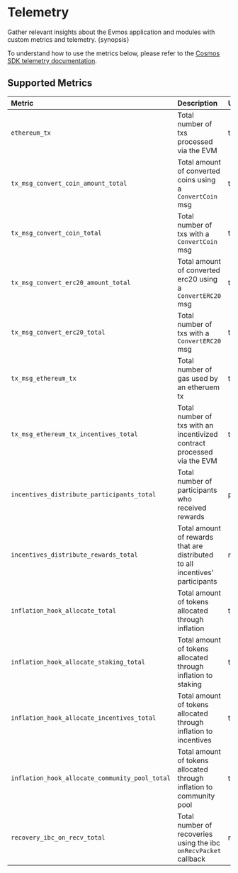 <!--
order: 3
-->

# Telemetry

Gather relevant insights about the Evmos application and modules with custom metrics and telemetry. {synopsis}

To understand how to use the metrics below, please refer to the [Cosmos SDK telemetry documentation](https://docs.cosmos.network/master/core/telemetry.html).

## Supported Metrics

| Metric                                         | Description                                                                  | Unit         | Type    |
| :--------------------------------------------- | :--------------------------------------------------------------------------- | :----------- | :------ |
| `ethereum_tx`                                  | Total number of txs processed via the EVM                                    | tx           | counter |
| `tx_msg_convert_coin_amount_total`             | Total amount of converted coins using a `ConvertCoin` msg                    | tokens       | counter |
| `tx_msg_convert_coin_total`                    | Total number of txs with a `ConvertCoin` msg                                 | tx           | counter |
| `tx_msg_convert_erc20_amount_total`            | Total amount of converted erc20 using a `ConvertERC20` msg                   | tokens       | counter |
| `tx_msg_convert_erc20_total`                   | Total number of txs with a `ConvertERC20` msg                                | tx           | counter |
| `tx_msg_ethereum_tx`                           | Total number of gas used by an etheruem tx                                   | token        | gauge   |
| `tx_msg_ethereum_tx_incentives_total`          | Total number of txs with an incentivized contract processed via the EVM      | tx           | counter |
| `incentives_distribute_participants_total`     | Total number of participants who received rewards                            | participants | counter |
| `incentives_distribute_rewards_total`          | Total amount of rewards that are distributed to all incentives' participants | rewards      | counter |
| `inflation_hook_allocate_total`                | Total amount of tokens allocated through inflation                           | tokens       | counter |
| `inflation_hook_allocate_staking_total`        | Total amount of tokens allocated through inflation to staking                | tokens       | counter |
| `inflation_hook_allocate_incentives_total`     | Total amount of tokens allocated through inflation to incentives             | tokens       | counter |
| `inflation_hook_allocate_community_pool_total` | Total amount of tokens allocated through inflation to community pool         | tokens       | counter |
| `recovery_ibc_on_recv_total`                   | Total number of recoveries using the ibc `onRecvPacket` callback             | recover      | counter |
